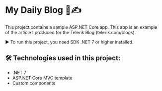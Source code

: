 # My Daily Blog 📅✍

This project contains a sample ASP.NET Core app. 
This app is an example of the article I produced for the Telerik Blog (telerik.com/blogs).

▶ To run this project, you need SDK .NET 7 or higher installed.

## 🛠 Technologies used in this project:

- .NET 7
- ASP.NET Core MVC template
- Custom components
